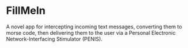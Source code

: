 # FillMeIn
 A novel app for intercepting incoming text messages, converting them to morse code, then delivering them to the user via a Personal Electronic Network-Interfacing Stimulator (PENIS).
